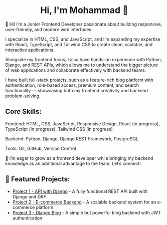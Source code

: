 <h1 align="center">Hi, I'm Mohammad 👋</h1>

🔭 Hi! I’m a Junior Frontend Developer passionate about building responsive, user-friendly, and modern web interfaces.

I specialize in HTML, CSS, and JavaScript, and I’m expanding my expertise with React, TypeScript, and Tailwind CSS to create clean, scalable, and interactive applications.

Alongside my frontend focus, I also have hands-on experience with Python, Django, and REST APIs, which allows me to understand the bigger picture of web applications and collaborate effectively with backend teams.

I have built full-stack projects, such as a feature-rich blog platform with authentication, role-based access, premium content, and search functionality — showcasing both my frontend creativity and backend problem-solving.

## Core Skills:

Frontend: HTML, CSS, JavaScript, Responsive Design, React (in progress), TypeScript (in progress), Tailwind CSS (in progress)

Backend: Python, Django, Django REST Framework, PostgreSQL

Tools: Git, GitHub, Version Control

🚀 I’m eager to grow as a frontend developer while bringing my backend knowledge as an additional advantage to the team. Let’s connect!


## 📌 Featured Projects:
* [Project 1 - API with Django](#) - A fully functional REST API built with Django and DRF.  
* [Project 2 - E-commerce Backend](#) - A scalable backend system for an e-commerce platform.  
* [Project 3 - Django Blog](https://github.com/mr-dargi/djangoblog) - A simple but powerful blog backend with JWT authentication.  
